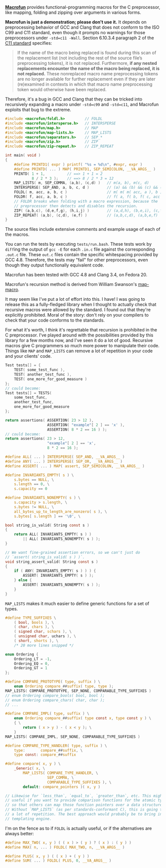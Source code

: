 
**[Macrofun](https://github.com/mcinglis/macrofun)** provides functional-programming macros for the C preprocessor, like mapping, folding and zipping over arguments in various forms.

 **Macrofun is just a demonstration; please don't use it.** It depends on preprocessing behavior of GCC and Clang that does not conform to the ISO C99 and C11 standard, even though it prompts no warnings for those preprocessors under `-std=c11 -Wall`. Section 6.10.3.4 paragraph 2 of the [C11 standard](http://www.open-std.org/jtc1/sc22/wg14/www/docs/n1570.pdf) specifies:

> If the name of the macro being replaced is found during this scan of the replacement list (not including the rest of the source file’s preprocessing tokens), it is not replaced. Furthermore, **if any nested replacements encounter the name of the macro being replaced, it is not replaced.** These nonreplaced macro name preprocessing tokens are no longer available for further replacement even if they are later (re)examined in contexts in which that macro name preprocessing token would otherwise have been replaced.

Therefore, it's a bug in GCC and Clang that they can be tricked into recursively expanding a macro under `-std=c99` and `-std=c11`, and Macrofun exploits that bug to the extreme.

``` c
#include <macrofun/foldl.h>         // FOLDL
#include <macrofun/intersperse.h>   // INTERSPERSE
#include <macrofun/map.h>           // MAP
#include <macrofun/map-lists.h>     // MAP_LISTS
#include <macrofun/separators.h>    // SEP_*
#include <macrofun/zip.h>           // ZIP
#include <macrofun/zip-repeat.h>    // ZIP_REPEAT

int main( void )
{
    #define PRINTD1( expr ) printf( "%s = %d\n", #expr, expr )
    #define PRINTD( ... ) MAP( PRINTD1, SEP_SEMICOLON, __VA_ARGS__ )
    PRINTD( 1 + 1,          // ==> 1 + 1 = 2
            8 / 2 * 3 );    // ==> 8 / 2 * 3 = 12
    MAP_LISTS( m, SEP_COMMA, (a,b), (c,d) )   // m(a, b), m(c, d)
    INTERSPERSE( SEP_AND, a, b, c, d )        // (a) && (b) && (c) && (d)
    FOLDL( m, acc, a, b, c )                  // m( m( m( acc, a ), b ), c )
    FOLDR( f, acc, a, b, c )                  // f( a, f( b, f( c, acc ) ) )
    // FOLDR breaks when folding with a macro expression, because the
    // preprocessor then detects and disables the recursion.
    ZIP( (a,b,c), (d,e,f,g), (h,i,j) )        // (a,d,h), (b,e,i), (c,f,j)
    ZIP_REPEAT( (a,b), (c,d), (e,f) )         // (a,b,c,d), (a,b,e,f)
}
```

The source files include extensive comments and example usage of each of the macros.

You can run the tests by executing `tests/run.bash`. These tests work by `diff`ing the output of `gcc -E` for each `.in.c` file against the corresponding `.out.c` file. These `out.c` files contain the specific whitespacing provided by GCC 4.8. Therefore, the tests may "fail" for other preprocessors, even though they output functionally equivalent code.

Macrofun has been tested with GCC 4.8 and Clang 3.4, on Fedora 20.

Macrofun's recursion method is derived from William Swanson's [map-macro](https://github.com/swansontec/map-macro).

It may seem like I've put a lot of effort into this. I have! I was going to release this as a fully-fledged library when I thought to actually check that recursive macros were allowed by the standard. I found out that they're explicitly prohibited. Moral of the story: don't rely on your compilers to check that your code conforms to the standards.

For what it's worth, I think it's regrettable that recursion is prohibited in the C preprocessor. I've played around with the possibilities provided by this library for a few months now, and I've seen it do a lot of good. Recursive macros give C programmers so much more power to manipulate their code. Things like `MAP` and `MAP_LISTS` can remove a lot of repetition in your code and your clients' code.

``` c
Test tests[] = {
    TEST( some_test_func ),
    TEST( another_test_func ),
    TEST( one_more_for_good_measure )
};
// could become:
Test tests[] = TESTS(
    some_test_func,
    another_test_func,
    one_more_for_good_measure
};

return assertions( ASSERTION( 23 > 12 ),
                   ASSERTION( "example"[ 2 ] == 'x' ),
                   ASSERTION( 8 * 2 == 16 ) );
// could become:
return assertions( 23 > 12,
                   "example"[ 2 ] == 'x',
                   8 * 2 == 16 );
```

``` c
#define ALL( ... ) INTERSPERSE( SEP_AND, __VA_ARGS__ )
#define ANY( ... ) INTERSPERSE( SEP_OR, __VA_ARGS__ )
#define ASSERT( ... ) MAP( assert, SEP_SEMICOLON, __VA_ARGS__ )

#define INVARIANTS_EMPTY( s ) \
    s.bytes == NULL, \
    s.length == 0, \
    s.capacity == 0

#define INVARIANTS_NONEMPTY( s ) \
    s.capacity > s.length, \
    s.bytes != NULL, \
    all_bytes_up_to_length_are_nonzero( s ), \
    s.bytes[ s.length ] == '\0', \

bool string_is_valid( String const s )
{
    return ALL( INVARIANTS_EMPTY( s ) )
        || ALL( INVARIANTS_NONEMPTY( s ) );
}

// We want fine-grained assertion errors, so we can't just do
// `assert( string_is_valid( s ) )`.
void string_assert_valid( String const s )
{
    if ( ANY( INVARIANTS_EMPTY( s ) ) ) {
        ASSERT( INVARIANTS_EMPTY( s ) );
    } else {
        ASSERT( INVARIANTS_NONEMPTY( s ) );
    }
}
```

`MAP_LISTS` makes it much easier to define generic functions for a set of types.

``` c
#define TYPE_SUFFIXES \
    ( bool, bools ), \
    ( char, chars ), \
    ( signed char, schars ), \
    ( unsigned char, uchars ), \
    ( short, shorts ), \
    /* 20 more lines snipped */

enum Ordering {
    Ordering_LT = -1,
    Ordering_EQ = 0,
    Ordering_GT = 1
};

#define COMPARE_PROTOTYPE( type, suffix ) \
    enum Ordering compare_##suffix( type, type );
MAP_LISTS( COMPARE_PROTOTYPE, SEP_NONE, COMPARABLE_TYPE_SUFFIXES )
// enum Ordering compare_bools( bool, bool );
// enum Ordering compare_chars( char, char );
// ...

#define COMPARE_IMPL( type, suffix ) \
    enum Ordering compare_##suffix( type const x, type const y ) \
    { \
        return ( x > y ) - ( x < y ); \
    }
MAP_LISTS( COMPARE_IMPL, SEP_NONE, COMPARABLE_TYPE_SUFFIXES )

#define COMPARE_TYPE_HANDLER( type, suffix ) \
    type:       compare_##suffix, \
    type const: compare_##suffix

#define compare( x, y ) \
    _Generic( x, \
        MAP_LISTS( COMPARE_TYPE_HANDLER, \
                   SEP_COMMA, \
                   COMPARABLE_TYPE_SUFFIXES ), \
        default: compare_pointers )( x, y )

// Likewise for `less_than`, `equal_to`, `greater_than`, etc. This might be
// useful if you want to provide comparison functions for the atomic types,
// so that others can map those function pointers over a data structure.
// Without `MAP_LISTS` (as per standards-conformant C), this is going to be
// a lot of repetition. The best approach would probably be to bring in a
// templating engine.
```

I'm on the fence as to if `FOLDL` is actually useful, or if the alternatives are always better:

``` c
#define MAX_TWO( x, y ) ( ( x ) > ( y ) ? ( x ) : ( y ) )
#define MAX( n, ... ) FOLDL( MAX_TWO, n, __VA_ARGS__ )

#define PLUS( x, y ) ( ( x ) + ( y ) )
#define SUM( ... ) FOLDL( PLUS, 0, __VA_ARGS__ )
```

